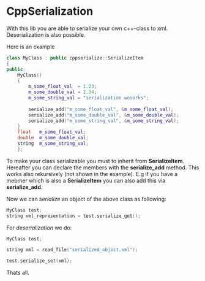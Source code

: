 # CppSerialization
With this lib you are able to serialize your own c++-class to xml. Deserialization is also possible.

Here is an example
```c++
class MyClass : public cppserialize::SerializeItem
{
public:
	MyClass()
	{
		m_some_float_val  = 1.23;
		m_some_double_val = 2.34;
		m_some_string_val = "serialization wooorks";
		
		serialize_add("m_some_float_val", &m_some_float_val);
		serialize_add("m_some_double_val", &m_some_double_val);
		serialize_add("m_some_string_val", &m_some_string_val);
	}
	float 	m_some_float_val;
	double 	m_some_double_val;
	string  m_some_string_val;
	};
```
To make your class serializable you must to inherit from **SerializeItem**. 
Hereafter you can declare the members with the **serialize_add** method.
This works also rekursively (not shown in the example). E.g if you have a mebmer which
is also a **SerializeItem** you can also add this via **serialize_add**.

Now we can *serialize* an object of the above class as following:
```c++
MyClass test;
string xml_representation = test.serialize_get();
```

For *deserialization* we do:
```c++
MyClass test;

string xml = read_file("serialized_object.xml");

test.serialize_set(xml);
```

Thats all.







